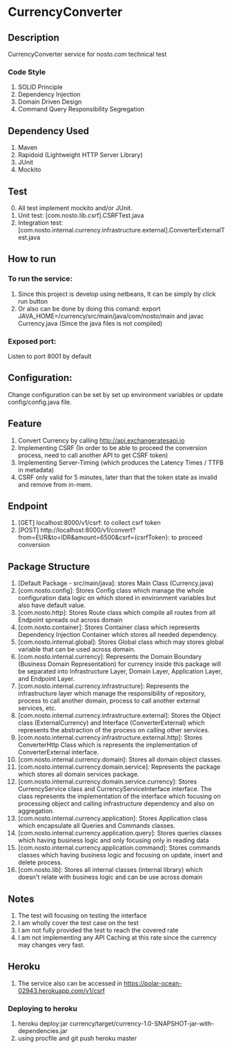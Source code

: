 # CurrencyConverter

## Description
CurrencyConverter service for nosto.com technical test

### Code Style
1. SOLID Principle
2. Dependency Injection
3. Domain Driven Design
4. Command Query Responsibility Segregation

## Dependency Used
1. Maven
2. Rapidoid (Lightweight HTTP Server Library)
3. JUnit
4. Mockito

## Test
0. All test implement mockito and/or JUnit.
1. Unit test: [com.nosto.lib.csrf].CSRFTest.java
2. Integration test: [com.nosto.internal.currency.infrastructure.external].ConverterExternalTest.java

## How to run 

### To run the service:
1. Since this project is develop using netbeans, It can be simply by click run button
2. Or also can be done by doing this comand: export JAVA_HOME=/currency/src/main/java/com/nosto/main and javac Currency.java (Since the java files is not compiled)

### Exposed port:
Listen to port 8001 by default

## Configuration:
Change configuration can be set by set up environment variables or update config/config.java file.

## Feature
1. Convert Currency by calling http://api.exchangeratesapi.io
2. Implementing CSRF (In order to be able to proceed the conversion process, need to call another API to get CSRF token)
3. Implementing Server-Timing (which produces the Latency Times / TTFB in metadata)
4. CSRF only valid for 5 minutes, later than that the token state as invalid and remove from in-mem.

## Endpoint
1. [GET] localhost:8000/v1/csrf: to collect csrf token
2. [POST] http://localhost:8000/v1/convert?from=EUR&to=IDR&amount=6500&csrf={csrfToken}: to proceed conversion

## Package Structure
1. [Default Package - src/main/java]: stores Main Class (Currency.java)
2. [com.nosto.config]: Stores Config class which manage the whole configuration data logic on which stored in environment variables but also have default value.
3. [com.nosto.http]: Stores Route class which compile all routes from all Endpoint spreads out across domain
4. [com.nosto.container]: Stores Container class which represents Dependency Injection Container which stores all needed dependency.
5. [com.nosto.internal.global]: Stores Global class which may stores global variable that can be used across domain.
6. [com.nosto.internal.currency]: Represents the Domain Boundary (Business Domain Representation) for currency inside this package will be separated into Infrastructure Layer, Domain Layer, Application Layer, and Endpoint Layer.
7. [com.nosto.internal.currency.infrastructure]: Represents the infrastructure layer which manage the responsibility of repository, process to call another domain, process to call another external services, etc.
8. [com.nosto.internal.currency.infrastructure.external]: Stores the Object class (ExternalCurrency) and Interface (ConverterExternal) which represents the abstraction of the process on calling other services.
9. [com.nosto.internal.currency.infrastructure.external.http]: Stores ConverterHttp Class which is represents the implementation of ConverterExternal interface.
10. [com.nosto.internal.currency.domain]: Stores all domain object classes.
11. [com.nosto.internal.currency.domain.service]: Represents the package which stores all domain services package.
12. [com.nosto.internal.currency.domain.service.currency]: Stores CurrencyService class and CurrencyServiceInterface interface. The class represents the implementation of the interface which focusing on processing object and calling infrastructure dependency and also on aggregation.
13. [com.nosto.internal.currency.application]: Stores Application class which encapsulate all Queries and Commands classes.
14. [com.nosto.internal.currency.application.query]: Stores queries classes which having business logic and only focusing only in reading data
15. [com.nosto.internal.currency.application.command]: Stores commands classes which having business logic and focusing on update, insert and delete process.
16. [com.nosto.lib]: Stores all internal classes (internal library) which doesn't relate with business logic and can be use across domain

## Notes
1. The test will focusing on testing the interface
2. I am wholly cover the test case on the test
3. I am not fully provided the test to reach the covered rate
4. I am not implementing any API Caching at this rate since the currency may changes very fast.

## Heroku
1. The service also can be accessed in https://polar-ocean-02943.herokuapp.com/v1/csrf

### Deploying to heroku 
1. heroku deploy:jar currency/target/currency-1.0-SNAPSHOT-jar-with-dependencies.jar
2. using procfile and git push heroku master